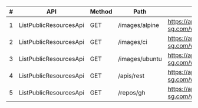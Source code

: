 |#|API|Method|Path|Full URL|
|---|---|---|---|---|
|1|ListPublicResourcesApi|GET|/images/alpine|https://api.dev1-sg.com/v1/public/images/alpine|
|2|ListPublicResourcesApi|GET|/images/ci|https://api.dev1-sg.com/v1/public/images/ci|
|3|ListPublicResourcesApi|GET|/images/ubuntu|https://api.dev1-sg.com/v1/public/images/ubuntu|
|4|ListPublicResourcesApi|GET|/apis/rest|https://api.dev1-sg.com/v1/public/apis/rest|
|5|ListPublicResourcesApi|GET|/repos/gh|https://api.dev1-sg.com/v1/public/repos/gh|

